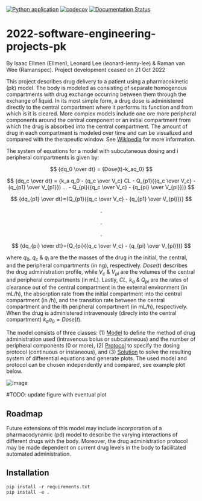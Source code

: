 [![Python application](https://github.com/Ellmen/pharmokinetics/actions/workflows/python-app.yml/badge.svg)](https://github.com/Ellmen/pharmokinetics/actions/workflows/python-app.yml)
[![codecov](https://codecov.io/github/Ellmen/pharmokinetics/branch/master/graph/badge.svg?token=JFMPK5650Q)](https://codecov.io/github/Ellmen/pharmokinetics)
[![Documentation Status](https://readthedocs.org/projects/pharmokinetics/badge/?version=latest)](https://pharmokinetics.readthedocs.io/en/latest/?badge=latest)

# 2022-software-engineering-projects-pk
By Isaac Ellmen (Ellmen), Leonard Lee (leonard-lenny-lee) & Raman van Wee (Ramanspec). Project development ceased on 21 Oct 2022

This project describes drug delivery to a patient using a pharmacokinetic (pk) model. The body is modeled as consisting of separate homogenous compartments with drug exchange occurring between them through the exchange of liquid. In its most simple form, a drug dose is administered directly to the central compartment where it performs its function and from which is it is cleared. More complex models include one ore more peripheral components around the central component or an initial compartment from which the drug is absorbed into the central compartment. The amount of drug in each compartment is modeled over time and can be visualized and compared with the therapeutic window. See [Wikipedia](https://en.wikipedia.org/wiki/Pharmacokinetics) for more information.

The system of equations for a model with subcutaneous dosing and i peripheral compartments is given by:


$$
{dq_0 \over dt} = {Dose(t)-k_aq_0} 
$$

$$
{dq_c \over dt} = {k_a q_0 - {q_c \over V_c}  CL - Q_{p1}({q_c \over V_c} - {q_{p1} \over V_{p1}}) ... - Q_{pi}({q_c \over V_c} - {q_{pi} \over V_{pi}})}
$$

$$
{dq_{p1} \over dt}={Q_{p1}({q_c \over V_c} - {q_{p1} \over V_{pi}})}
$$

$$
{.}
$$

$$
{.}
$$

$$
{.}
$$

$$
{dq_{pi} \over dt}={Q_{pi}({q_c \over V_c} - {q_{pi} \over V_{pi}})}
$$

where $q_0$, $q_c$ & $q_i$ are the the masses of the drug in the initial, the central, and the peripheral compartments (in ng), respectively. $Dose(t)$ describes the drug administration profile, while $V_c$ & $V_{pi}$ are the volumes of the central and peripheral compartments (in mL). Lastly, $CL$, $k_a$ & $Q_{pi}$ are the rates of clearance out of the central compartment in the external environment (in mL/h), the absorption rate from the initial compartment into the central compartment (in /h), and the transition rate between the central compartment and the ith peripheral compartment (in mL/h), respectively. When the drug is administered intravenously (direcly into the central compartment) $k_aq_0 = Dose(t)$.

The model consists of three classes: (1) [Model](https://github.com/Ellmen/pharmokinetics/blob/master/pkmodel/model.py) to define the method of drug administration used (intravenous bolus or subcateneous) and the number of peripheral components (0 or more), (2) [Protocol](https://github.com/Ellmen/pharmokinetics/blob/master/pkmodel/protocol.py) to specify the dosing protocol (continuous or instaneous), and (3) [Solution](https://github.com/Ellmen/pharmokinetics/blob/master/pkmodel/solution.py) to solve the resulting system of differential equations and generate plots. The used model and protocol can be chosen independently and compared, see example plot below.

![image](https://user-images.githubusercontent.com/115243223/196722164-fa55ceed-6599-4c8f-8a1d-b725d6d1c263.png)

#TODO: update figure with eventual plot

## Roadmap
Future extensions of this model may include incorporation of a pharmacodynamic (pd) model to describe the varying interactions of different drugs with the body. Moreover, the drug administration protocol may be made dependent on current drug levels in the body to facilitated automated administration.

## Installation

```
pip install -r requirements.txt
pip install -e .
```
